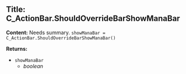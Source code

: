 ## Title: C_ActionBar.ShouldOverrideBarShowManaBar

**Content:**
Needs summary.
`showManaBar = C_ActionBar.ShouldOverrideBarShowManaBar()`

**Returns:**
- `showManaBar`
  - *boolean*